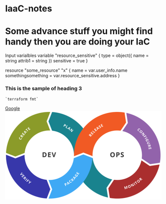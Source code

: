 # IaaC-notes

# Some advance stuff you might find handy then you are doing your IaC

Input varialbles 
variable "resource_sensitive" {
    type = object({
        name = string
        attrib1 = string
    })
    sensitive = true
}

resource "some_resource" "x" {
    name = var.user_info.name
    somethingsomething = var.resource_sensitive.address
}



### This is the sample of heading 3

	`terraform fmt`



[Google](https://www.google.com)
![alt text](image.png)